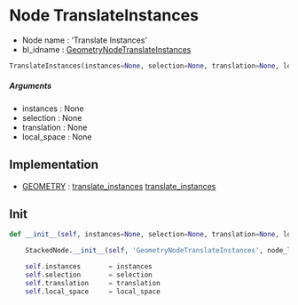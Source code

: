 # Node TranslateInstances

- Node name : 'Translate Instances'
- bl_idname : [GeometryNodeTranslateInstances](https://docs.blender.org/api/current/bpy.types.GeometryNodeTranslateInstances.html)


``` python
TranslateInstances(instances=None, selection=None, translation=None, local_space=None, node_label=None, node_color=None)
```
##### Arguments

- instances : None
- selection : None
- translation : None
- local_space : None

## Implementation

- [GEOMETRY](/docs/GeoNodes/GEOMETRY.md) : [translate_instances](/docs/GeoNodes/GEOMETRY.md#translate_instances) [translate_instances](/docs/GeoNodes/GEOMETRY.md#translate_instances)

## Init

``` python
def __init__(self, instances=None, selection=None, translation=None, local_space=None, node_label=None, node_color=None):

    StackedNode.__init__(self, 'GeometryNodeTranslateInstances', node_label=node_label, node_color=node_color)

    self.instances       = instances
    self.selection       = selection
    self.translation     = translation
    self.local_space     = local_space
```

